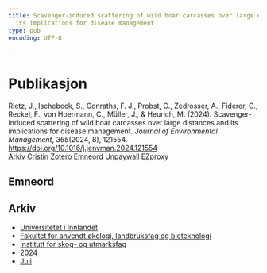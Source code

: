 ```yaml
---
title: Scavenger-induced scattering of wild boar carcasses over large distances and
  its implications for disease management
type: pub
encoding: UTF-8

---
```

<h1>Publikasjon</h1>
<article id="csl-bib-container-LXPBSCN4" class="csl-bib-container">
  <div class="csl-bib-body"> <div class="csl-entry">Rietz, J., Ischebeck, S., Conraths, F. J., Probst, C., Zedrosser, A., Fiderer, C., Reckel, F., von Hoermann, C., Müller, J., &#38; Heurich, M. (2024). Scavenger-induced scattering of wild boar carcasses over large distances and its implications for disease management. <i>Journal of Environmental Management</i>, <i>365</i>(2024, 8), 121554. <a href="https://doi.org/10.1016/j.jenvman.2024.121554">https://doi.org/10.1016/j.jenvman.2024.121554</a></div> </div>
  <div class="csl-bib-buttons">
    <a href="#taxonomy-article-LXPBSCN4" alt="archive" class="csl-bib-button">Arkiv</a>
    <a href="https://app.cristin.no/results/show.jsf?id=2281325" alt="Cristin" class="csl-bib-button">Cristin</a>
    <a href="http://zotero.org/groups/5881554/items/LXPBSCN4" alt="Zotero" class="csl-bib-button">Zotero</a>
    <a href="#keywords-article-LXPBSCN4" alt="keywords" class="csl-bib-button">Emneord</a>
    <a href="https://doi.org/10.1016/j.jenvman.2024.121554" alt="Unpaywall" class="csl-bib-button">Unpaywall</a>
    <a href="https://doi.org/10.1016/j.jenvman.2024.121554" alt="EZproxy" class="csl-bib-button">EZproxy</a>
  </div>
  <div id="csl-bib-meta-container-LXPBSCN4"></div>
</article>
<div id="csl-bib-meta-LXPBSCN4" class="csl-bib-meta">
  <article id="keywords-article-LXPBSCN4" class="keywords-article">
    <h1>Emneord</h1>
    
  </article>
  <article id="taxonomy-article-LXPBSCN4" class="taxonomy-article">
    <h1>Arkiv</h1>
    <ul>
      <li><a href="{{< params subfolder >}}nn/archive/?key=3DCRN523">Universitetet i Innlandet</a></li>
      <li><a href="{{< params subfolder >}}nn/archive/?key=T77LXH6D">Fakultet for anvendt økologi, landbruksfag og bioteknologi</a></li>
      <li><a href="{{< params subfolder >}}nn/archive/?key=7TRARPE3">Institutt for skog- og utmarksfag</a></li>
      <li><a href="{{< params subfolder >}}nn/archive/?key=A4XX8HDP">2024</a></li>
      <li><a href="{{< params subfolder >}}nn/archive/?key=XQSCGFIL">Juli</a></li>
    </ul>
  </article>
</div>
